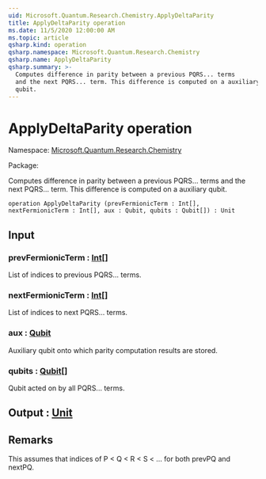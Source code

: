 ```yaml
---
uid: Microsoft.Quantum.Research.Chemistry.ApplyDeltaParity
title: ApplyDeltaParity operation
ms.date: 11/5/2020 12:00:00 AM
ms.topic: article
qsharp.kind: operation
qsharp.namespace: Microsoft.Quantum.Research.Chemistry
qsharp.name: ApplyDeltaParity
qsharp.summary: >-
  Computes difference in parity between a previous PQRS... terms
  and the next PQRS... term. This difference is computed on a auxiliary
  qubit.
---
```


# ApplyDeltaParity operation

Namespace: [Microsoft.Quantum.Research.Chemistry](xref:Microsoft.Quantum.Research.Chemistry)

Package: [](https://nuget.org/packages/)


Computes difference in parity between a previous PQRS... termsand the next PQRS... term. This difference is computed on a auxiliaryqubit.

```qsharp
operation ApplyDeltaParity (prevFermionicTerm : Int[], nextFermionicTerm : Int[], aux : Qubit, qubits : Qubit[]) : Unit
```


## Input

### prevFermionicTerm : [Int](xref:microsoft.quantum.lang-ref.int)[]

List of indices to previous PQRS... terms.


### nextFermionicTerm : [Int](xref:microsoft.quantum.lang-ref.int)[]

List of indices to next PQRS... terms.


### aux : [Qubit](xref:microsoft.quantum.lang-ref.qubit)

Auxiliary qubit onto which parity computation results are stored.


### qubits : [Qubit](xref:microsoft.quantum.lang-ref.qubit)[]

Qubit acted on by all PQRS... terms.



## Output : [Unit](xref:microsoft.quantum.lang-ref.unit)



## Remarks

This assumes that indices of P < Q < R < S < ... for both prevPQ and nextPQ.